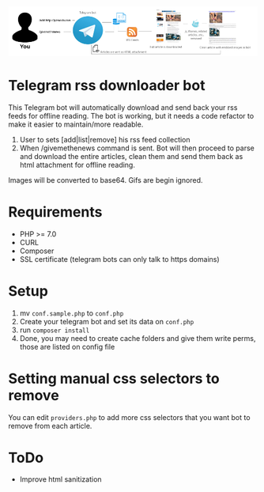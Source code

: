 ![telegrambot](https://raw.githubusercontent.com/tetreum/telegram-rss-downloader-bot/master/1.png)

# Telegram rss downloader bot

This Telegram bot will automatically download and send back your rss feeds for offline reading.
The bot is working, but it needs a code refactor to make it easier to maintain/more readable.

1. User to sets [add|list|remove] his rss feed collection 
2. When /givemethenews command is sent. Bot will then proceed to parse and download the entire articles, clean them and send them back as html attachment for offline reading.

Images will be converted to base64.
Gifs are begin ignored.

# Requirements
- PHP >= 7.0
- CURL
- Composer
- SSL certificate (telegram bots can only talk to https domains)

# Setup

1. mv `conf.sample.php` to `conf.php`
2. Create your telegram bot and set its data on `conf.php`
3. run `composer install`
3. Done, you may need to create cache folders and give them write perms, those are listed on config file

# Setting manual css selectors to remove

You can edit `providers.php` to add more css selectors that you want bot to remove from each article.

# ToDo

- Improve html sanitization


